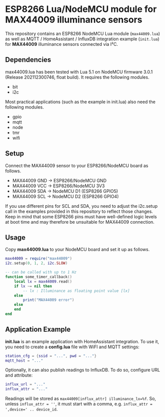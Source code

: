 # ESP8266 Lua/NodeMCU module for MAX44009 illuminance sensors

This repository contains an ESP8266 NodeMCU Lua module (`max44009.lua`) as well
as MQTT / HomeAssistant / InfluxDB integration example (`init.lua`) for
**MAX44009** illuminance sensors connected via I²C.

## Dependencies

max44009.lua has been tested with Lua 5.1 on NodeMCU firmware 3.0.1 (Release
202112300746, float build). It requires the following modules.

* bit
* i2c

Most practical applications (such as the example in init.lua) also need the
following modules.

* gpio
* mqtt
* node
* tmr
* wifi

## Setup

Connect the MAX44009 sensor to your ESP8266/NodeMCU board as follows.

* MAX44009 GND → ESP8266/NodeMCU GND
* MAX44009 VCC → ESP8266/NodeMCU 3V3
* MAX44009 SDA → NodeMCU D1 (ESP8266 GPIO5)
* MAX44009 SCL → NodeMCU D2 (ESP8266 GPIO4)

If you use different pins for SCL and SDA, you need to adjust the i2c.setup
call in the examples provided in this repository to reflect those changes. Keep
in mind that some ESP8266 pins must have well-defined logic levels at boot time
and may therefore be unsuitable for MAX44009 connection.

## Usage

Copy **max44009.lua** to your NodeMCU board and set it up as follows.

```lua
max44009 = require("max44009")
i2c.setup(0, 1, 2, i2c.SLOW)

-- can be called with up to 1 Hz
function some_timer_callback()
	local lx = max44009.read()
	if lx ~= nil then
		-- lx : Illuminance as floating point value [lx]
	else
		print("MAX44009 error")
	else
	end
end
```

## Application Example

**init.lua** is an example application with HomeAssistant integration.
To use it, you need to create a **config.lua** file with WiFI and MQTT settings:

```lua
station_cfg = {ssid = "...", pwd = "..."}
mqtt_host = "..."
```

Optionally, it can also publish readings to InfluxDB.
To do so, configure URL and attribute:

```lua
influx_url = "..."
influx_attr = "..."
```

Readings will be stored as `max44009[influx_attr] illuminance_lx=%f`.
So, unless `influx_attr = ''`, it must start with a comma, e.g. `influx_attr = ',device=' .. device_id`.
